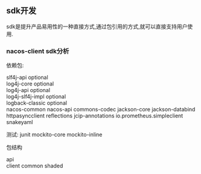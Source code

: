 ## sdk开发

sdk是提升产品易用性的一种直接方式,通过包引用的方式,就可以直接支持用户使用.

### nacos-client sdk分析

依赖包:

slf4j-api optional    
log4j-core optional    
log4j-api optional    
log4j-slf4j-impl optional    
logback-classic optional    
nacos-common
nacos-api
commons-codec
jackson-core
jackson-databind
httpasyncclient
reflections
jcip-annotations
io.prometheus.simpleclient
snakeyaml

测试:
junit
mockito-core
mockito-inline



包结构

api    
client
common
shaded


































